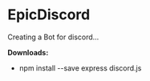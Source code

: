 # EpicDiscord
Creating a Bot for discord...

**Downloads:**
- npm install --save express discord.js

